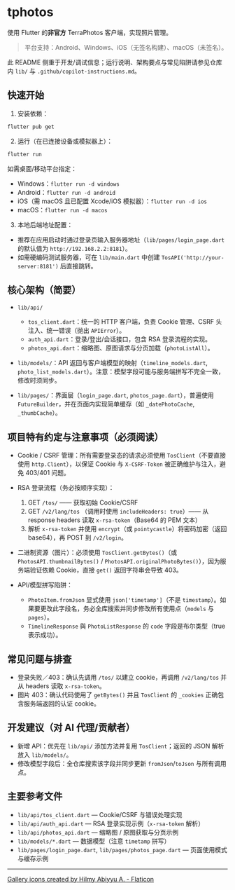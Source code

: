 # tphotos

使用 Flutter 的**非官方** TerraPhotos 客户端，实现照片管理。

> 平台支持：Android、Windows、iOS（无签名构建）、macOS（未签名）。

此 README 侧重于开发/调试信息；运行说明、架构要点与常见陷阱请参见仓库内 `lib/` 与 `.github/copilot-instructions.md`。

## 快速开始

1. 安装依赖：
```bash
flutter pub get
```

2. 运行（在已连接设备或模拟器上）：
```bash
flutter run
```

如需桌面/移动平台指定：
- Windows：`flutter run -d windows`
- Android：`flutter run -d android`
- iOS（需 macOS 且已配置 Xcode/iOS 模拟器）：`flutter run -d ios`
- macOS：`flutter run -d macos`

3. 本地后端地址配置：
- 推荐在应用启动时通过登录页输入服务器地址（`lib/pages/login_page.dart` 的默认值为 `http://192.168.2.2:8181`）。
- 如需硬编码测试服务器，可在 `lib/main.dart` 中创建 `TosAPI('http://your-server:8181')` 后直接跳转。

## 核心架构（简要）

- `lib/api/`
   - `tos_client.dart`：统一的 HTTP 客户端，负责 Cookie 管理、CSRF 头注入、统一错误（抛出 `APIError`）。
   - `auth_api.dart`：登录/登出/会话接口，包含 RSA 登录流程的实现。
   - `photos_api.dart`：缩略图、原图请求与分页加载（`photoListAll`）。

- `lib/models/`：API 返回与客户端模型的映射（`timeline_models.dart`, `photo_list_models.dart`）。注意：模型字段可能与服务端拼写不完全一致，修改时须同步。

- `lib/pages/`：界面层（`login_page.dart`, `photos_page.dart`），普遍使用 `FutureBuilder`，并在页面内实现简单缓存（如 `_datePhotoCache`, `_thumbCache`）。

## 项目特有约定与注意事项（必须阅读）

- Cookie / CSRF 管理：所有需要登录态的请求必须使用 `TosClient`（不要直接使用 `http.Client`），以保证 Cookie 与 `X-CSRF-Token` 被正确维护与注入，避免 403/401 问题。

- RSA 登录流程（务必按顺序实现）：
   1. GET `/tos/` —— 获取初始 Cookie/CSRF
   2. GET `/v2/lang/tos` （调用时使用 `includeHeaders: true`）—— 从 response headers 读取 `x-rsa-token`（Base64 的 PEM 文本）
   3. 解析 `x-rsa-token` 并使用 `encrypt`（或 `pointycastle`）将密码加密（返回 base64），再 POST 到 `/v2/login`。

- 二进制资源（图片）：必须使用 `TosClient.getBytes()`（或 `PhotosAPI.thumbnailBytes()` / `PhotosAPI.originalPhotoBytes()`），因为服务端验证依赖 Cookie，直接 `get()` 返回字符串会导致 403。

- API/模型拼写陷阱：
   - `PhotoItem.fromJson` 显式使用 `json['timetamp']`（不是 `timestamp`）。如果要更改此字段名，务必全库搜索并同步修改所有使用点（`models` 与 `pages`）。
   - `TimelineResponse` 與 `PhotoListResponse` 的 `code` 字段是布尔类型（true 表示成功）。

## 常见问题与排查

- 登录失败／403：确认先调用 `/tos/` 以建立 cookie，再调用 `/v2/lang/tos` 并从 headers 读取 `x-rsa-token`。
- 图片 403：确认代码使用了 `getBytes()` 并且 `TosClient` 的 `_cookies` 正确包含服务端返回的认证 cookie。

## 开发建议（对 AI 代理/贡献者）

- 新增 API：优先在 `lib/api/` 添加方法并复用 `TosClient`；返回的 JSON 解析放入 `lib/models/`。
- 修改模型字段后：全仓库搜索该字段并同步更新 `fromJson`/`toJson` 与所有调用点。

## 主要参考文件

- `lib/api/tos_client.dart` — Cookie/CSRF 与错误处理实现
- `lib/api/auth_api.dart` — RSA 登录实现示例（`x-rsa-token` 解析）
- `lib/api/photos_api.dart` — 缩略图 / 原图获取与分页示例
- `lib/models/*.dart` — 数据模型（注意 `timetamp` 拼写）
- `lib/pages/login_page.dart`, `lib/pages/photos_page.dart` — 页面使用模式与缓存示例

---

<a href="https://www.flaticon.com/free-icons/gallery" title="gallery icons">Gallery icons created by Hilmy Abiyyu A. - Flaticon</a>